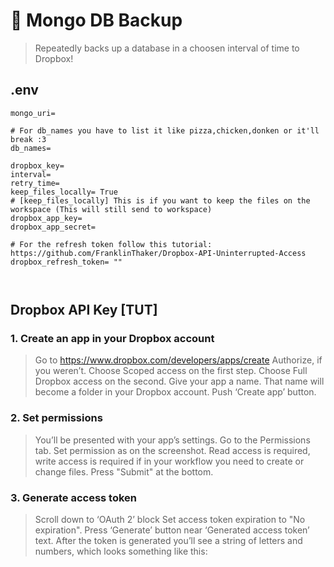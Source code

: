 # 🍃 Mongo DB Backup
> Repeatedly backs up a database in a choosen interval of time to Dropbox!


## .env
```env
mongo_uri=

# For db_names you have to list it like pizza,chicken,donken or it'll break :3
db_names=

dropbox_key=
interval=
retry_time=
keep_files_locally= True
# [keep_files_locally] This is if you want to keep the files on the workspace (This will still send to workspace)
dropbox_app_key=
dropbox_app_secret=

# For the refresh token follow this tutorial: https://github.com/FranklinThaker/Dropbox-API-Uninterrupted-Access
dropbox_refresh_token= ""



```

## Dropbox API Key [TUT]
### 1. Create an app in your Dropbox account


  > Go to https://www.dropbox.com/developers/apps/create
  > Authorize, if you weren’t.
  > Choose Scoped access on the first step.
  > Choose Full Dropbox access on the second.
  > Give your app a name. That name will become a folder in your Dropbox account.
  > Push ‘Create app’ button.
### 2. Set permissions


 > You’ll be presented with your app’s settings.
 > Go to the Permissions tab.
 > Set permission as on the screenshot. Read access is required, write access is required if in your workflow you need to create or change files.
 > Press "Submit" at the bottom.

### 3. Generate access token
> Scroll down to ‘OAuth 2’ block
> Set access token expiration to "No expiration". 
> Press ‘Generate’ button near ‘Generated access token’ text.
> After the token is generated you’ll see a string of letters and numbers, which looks something like this:
